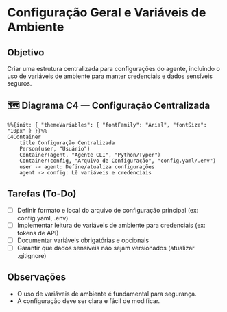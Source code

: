 # Configuração Geral e Variáveis de Ambiente

## Objetivo
Criar uma estrutura centralizada para configurações do agente, incluindo o uso de variáveis de ambiente para manter credenciais e dados sensíveis seguros.

## 🗺️ Diagrama C4 — Configuração Centralizada

```mermaid
%%{init: { "themeVariables": { "fontFamily": "Arial", "fontSize": "10px" } }}%%
C4Container
    title Configuração Centralizada
    Person(user, "Usuário")
    Container(agent, "Agente CLI", "Python/Typer")
    Container(config, "Arquivo de Configuração", "config.yaml/.env")
    user -> agent: Define/atualiza configurações
    agent -> config: Lê variáveis e credenciais
```

## Tarefas (To-Do)
- [ ] Definir formato e local do arquivo de configuração principal (ex: config.yaml, .env)
- [ ] Implementar leitura de variáveis de ambiente para credenciais (ex: tokens de API)
- [ ] Documentar variáveis obrigatórias e opcionais
- [ ] Garantir que dados sensíveis não sejam versionados (atualizar .gitignore)

## Observações
- O uso de variáveis de ambiente é fundamental para segurança.
- A configuração deve ser clara e fácil de modificar. 